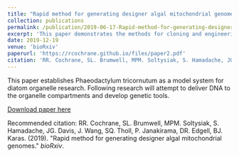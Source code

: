 ```yaml
---
title: "Rapid method for generating designer algal mitochondrial genomes"
collection: publications
permalink: /publication/2019-06-17-Rapid-method-for-generating-designer-algal-mitochondrial-genomes
excerpt: 'This paper demonstrates the methods for cloning and engineering of an Phaeodactylum tricornutum's mitochondrial genome (77 kb). The mitochondrial genome was cloned in yeast and bacteria and found no significant host burden.'
date: 2019-12-19
venue: 'bioRxiv'
paperurl: 'https://rcochrane.github.io/files/paper2.pdf'
citation: 'RR. Cochrane, SL. Brumwell, MPM. Soltysiak, S. Hamadache, JG. Davis, J. Wang, SQ. Tholl, P. Janakirama, DR. Edgell, BJ. Karas. (2019). &quot;Rapid method for generating designer algal mitochondrial genomes.&quot; <i>bioRxiv</i>. N/A.'
---
```

This paper establishes Phaeodactylum tricornutum as a model system for diatom organelle research. Following research will attempt to deliver DNA to the organelle compartments and develop genetic tools.

[Download paper here](https://rcochrane.github.io/files/paper2.pdf)

Recommended citation: RR. Cochrane, SL. Brumwell, MPM. Soltysiak, S. Hamadache, JG. Davis, J. Wang, SQ. Tholl, P. Janakirama, DR. Edgell, BJ. Karas. (2019). "Rapid method for generating designer algal mitochondrial genomes." <i>bioRxiv</i>.
